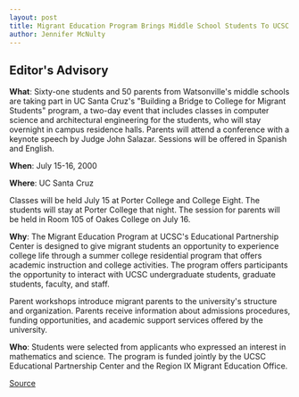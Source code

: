 ```yaml
---
layout: post
title: Migrant Education Program Brings Middle School Students To UCSC
author: Jennifer McNulty
---
```


## Editor's Advisory

**What**: Sixty-one students and 50 parents from Watsonville's middle schools are taking part in UC Santa Cruz's "Building a Bridge to College for Migrant Students" program, a two-day event that includes classes in computer science and architectural engineering for the students, who will stay overnight in campus residence halls. Parents will attend a conference with a keynote speech by Judge John Salazar. Sessions will be offered in Spanish and English.

**When**: July 15-16, 2000

**Where**: UC Santa Cruz

Classes will be held July 15 at Porter College and College Eight. The students will stay at Porter College that night. The session for parents will be held in Room 105 of Oakes College on July 16.

**Why**: The Migrant Education Program at UCSC's Educational Partnership Center is designed to give migrant students an opportunity to experience college life through a summer college residential program that offers academic instruction and college activities. The program offers participants the opportunity to interact with UCSC undergraduate students, graduate students, faculty, and staff.

Parent workshops introduce migrant parents to the university's structure and organization. Parents receive information about admissions procedures, funding opportunities, and academic support services offered by the university.

**Who**: Students were selected from applicants who expressed an interest in mathematics and science. The program is funded jointly by the UCSC Educational Partnership Center and the Region IX Migrant Education Office.

[Source](http://www1.ucsc.edu/news_events/press_releases/archive/00-01/07-00/migrant_ed.htm "Permalink to Migrant education program brings middle school students to UCSC")
